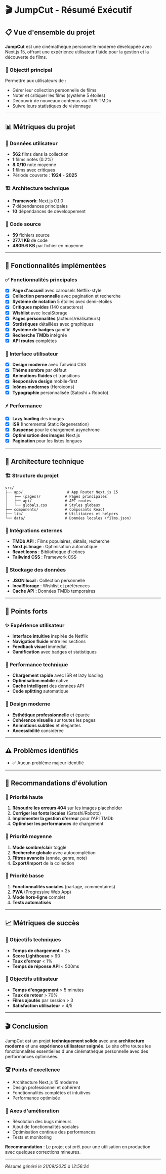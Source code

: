 # 🎬 JumpCut - Résumé Exécutif

## 📋 Vue d'ensemble du projet

**JumpCut** est une cinémathèque personnelle moderne développée avec Next.js 15, offrant une expérience utilisateur fluide pour la gestion et la découverte de films.

### 🎯 Objectif principal
Permettre aux utilisateurs de :
- Gérer leur collection personnelle de films
- Noter et critiquer les films (système 5 étoiles)
- Découvrir de nouveaux contenus via l'API TMDb
- Suivre leurs statistiques de visionnage

---

## 📊 Métriques du projet

### 💾 Données utilisateur

- **562** films dans la collection
- **1** films notés (0.2%)
- **8.0/10** note moyenne
- **1** films avec critiques
- Période couverte : **1924** - **2025**


### 🏗️ Architecture technique

- **Framework**: Next.js 0.1.0
- **7** dépendances principales
- **10** dépendances de développement


### 📁 Code source
- **59** fichiers source
- **277.1 KB** de code
- **4809.6 KB** par fichier en moyenne

---

## 🚀 Fonctionnalités implémentées

### ✅ Fonctionnalités principales
- [x] **Page d'accueil** avec carousels Netflix-style
- [x] **Collection personnelle** avec pagination et recherche
- [x] **Système de notation** 5 étoiles avec demi-étoiles
- [x] **Critiques rapides** (140 caractères)
- [x] **Wishlist** avec localStorage
- [x] **Pages personnalités** (acteurs/réalisateurs)
- [x] **Statistiques** détaillées avec graphiques
- [x] **Système de badges** gamifié
- [x] **Recherche TMDb** intégrée
- [x] **API routes** complètes

### 🎨 Interface utilisateur
- [x] **Design moderne** avec Tailwind CSS
- [x] **Thème sombre** par défaut
- [x] **Animations fluides** et transitions
- [x] **Responsive design** mobile-first
- [x] **Icônes modernes** (Heroicons)
- [x] **Typographie** personnalisée (Satoshi + Roboto)

### ⚡ Performance
- [x] **Lazy loading** des images
- [x] **ISR** (Incremental Static Regeneration)
- [x] **Suspense** pour le chargement asynchrone
- [x] **Optimisation des images** Next.js
- [x] **Pagination** pour les listes longues

---

## 🔧 Architecture technique

### 🏗️ Structure du projet
```
src/
├── app/                    # App Router Next.js 15
│   ├── (pages)/           # Pages principales
│   ├── api/               # API routes
│   └── globals.css        # Styles globaux
├── components/            # Composants React
├── lib/                   # Utilitaires et helpers
└── data/                  # Données locales (films.json)
```

### 🔌 Intégrations externes
- **TMDb API** : Films populaires, détails, recherche
- **Next.js Image** : Optimisation automatique
- **React Icons** : Bibliothèque d'icônes
- **Tailwind CSS** : Framework CSS

### 💾 Stockage des données
- **JSON local** : Collection personnelle
- **localStorage** : Wishlist et préférences
- **Cache API** : Données TMDb temporaires

---

## 🎯 Points forts

### ✨ Expérience utilisateur
- **Interface intuitive** inspirée de Netflix
- **Navigation fluide** entre les sections
- **Feedback visuel** immédiat
- **Gamification** avec badges et statistiques

### 🚀 Performance technique
- **Chargement rapide** avec ISR et lazy loading
- **Optimisation mobile** native
- **Cache intelligent** des données API
- **Code splitting** automatique

### 🎨 Design moderne
- **Esthétique professionnelle** et épurée
- **Cohérence visuelle** sur toutes les pages
- **Animations subtiles** et élégantes
- **Accessibilité** considérée

---

## ⚠️ Problèmes identifiés

- ✅ Aucun problème majeur identifié

---

## 🚀 Recommandations d'évolution

### 🎯 Priorité haute
1. **Résoudre les erreurs 404** sur les images placeholder
2. **Corriger les fonts locales** (Satoshi/Roboto)
3. **Implémenter la gestion d'erreur** pour l'API TMDb
4. **Optimiser les performances** de chargement

### 🎯 Priorité moyenne
1. **Mode sombre/clair** toggle
2. **Recherche globale** avec autocomplétion
3. **Filtres avancés** (année, genre, note)
4. **Export/Import** de la collection

### 🎯 Priorité basse
1. **Fonctionnalités sociales** (partage, commentaires)
2. **PWA** (Progressive Web App)
3. **Mode hors-ligne** complet
4. **Tests automatisés**

---

## 📈 Métriques de succès

### 🎯 Objectifs techniques
- **Temps de chargement** < 2s
- **Score Lighthouse** > 90
- **Taux d'erreur** < 1%
- **Temps de réponse API** < 500ms

### 🎯 Objectifs utilisateur
- **Temps d'engagement** > 5 minutes
- **Taux de retour** > 70%
- **Films ajoutés** par session > 3
- **Satisfaction utilisateur** > 4/5

---

## 🎬 Conclusion

JumpCut est un projet **techniquement solide** avec une **architecture moderne** et une **expérience utilisateur soignée**. Le site offre toutes les fonctionnalités essentielles d'une cinémathèque personnelle avec des performances optimisées.

### 🏆 Points d'excellence
- Architecture Next.js 15 moderne
- Design professionnel et cohérent
- Fonctionnalités complètes et intuitives
- Performance optimisée

### 🔧 Axes d'amélioration
- Résolution des bugs mineurs
- Ajout de fonctionnalités sociales
- Optimisation continue des performances
- Tests et monitoring

**Recommandation** : Le projet est prêt pour une utilisation en production avec quelques corrections mineures.

---

*Résumé généré le 21/09/2025 à 12:56:24*
